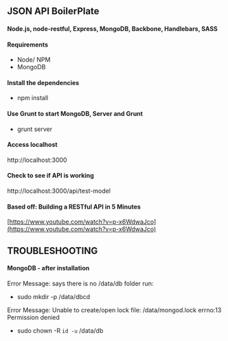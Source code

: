 ## JSON API BoilerPlate
#### Node.js, node-restful, Express, MongoDB, Backbone, Handlebars, SASS

#### Requirements
* Node/ NPM
* MongoDB

#### Install the dependencies
* npm install

#### Use Grunt to start MongoDB, Server and Grunt
* grunt server

#### Access localhost
http://localhost:3000

#### Check to see if API is working
http://localhost:3000/api/test-model

#### Based off: Building a RESTful API in 5 Minutes
[https://www.youtube.com/watch?v=p-x6WdwaJco](https://www.youtube.com/watch?v=p-x6WdwaJco)

## TROUBLESHOOTING

#### MongoDB - after installation
Error Message: says there is no /data/db folder run:
* sudo mkdir -p /data/dbcd

Error Message: Unable to create/open lock file: /data/mongod.lock errno:13 Permission denied
* sudo chown -R `id -u` /data/db

